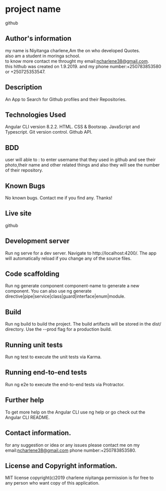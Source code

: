 # project name
github
## Author's information

my name is Niyitanga charlene,Am the on who developed Quotes.<br>also am a student in moringa school.<br>to know more contact me throught my email:ncharlene38@gmail.com.<br>
this hithub was created on 1.9.2019. and 
my phone number:+250783853580 or +250725353547.

## Description
An App to Search for Github profiles and their Repositories.

## Technologies Used
Angular CLI version 8.2.2.
HTML.
CSS & Bootsrap.
JavaScript and Typescript.
Git version control.
Github API.
##  BDD
user will able to : to enter  username  that they used in github and see their photo,their name and other related things and also they will see the number of their repository.

## Known Bugs
No known bugs. Contact me if you find any. Thanks!

## Live site
github



## Development server
Run ng serve for a dev server. Navigate to http://localhost:4200/. The app will automatically reload if you change any of the source files.

## Code scaffolding
Run ng generate component component-name to generate a new component. You can also use ng generate directive|pipe|service|class|guard|interface|enum|module.

## Build
Run ng build to build the project. The build artifacts will be stored in the dist/ directory. Use the --prod flag for a production build.

## Running unit tests
Run ng test to execute the unit tests via Karma.

## Running end-to-end tests
Run ng e2e to execute the end-to-end tests via Protractor.

## Further help
To get more help on the Angular CLI use ng help or go check out the Angular CLI README.

## Contact information.
for any suggestion or idea or any issues please contact me on my email:ncharlene38@gmail.com phone number:+250783853580.

## License and Copyright information.
MIT license copyright(c)2019 charlene niyitanga permission is for free to any person who want copy of this application.












